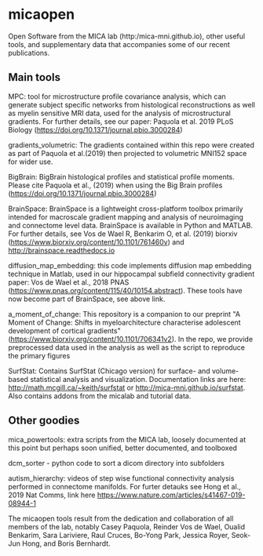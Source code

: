 # micaopen

Open Software from the MICA lab (http:/mica-mni.github.io), other useful tools, and supplementary data that accompanies some of our recent publications. 

## Main tools 
MPC: tool for microstructure profile covariance analysis, which can generate subject specific networks from histological reconstructions as well as myelin sensitive MRI data, used for the analysis of microstructural gradients. For further details, see our paper: Paquola et al. 2019 PLoS Biology (https://doi.org/10.1371/journal.pbio.3000284)

gradients_volumetric: The gradients contained within this repo were created as part of Paquola et al.(2019) then projected to volumetric MNI152 space for wider use. 

BigBrain: BigBrain histological profiles and statistical profile moments. Please cite Paquola et al., (2019) when using the Big Brain profiles (https://doi.org/10.1371/journal.pbio.3000284)

BrainSpace: BrainSpace is a lightweight cross-platform toolbox primarily intended  for macroscale gradient mapping and analysis of neuroimaging and connectome level data. BrainSpace is available in Python and MATLAB. For further details, see Vos de Wael R, Benkarim O, et al. (2019) biorxiv (https://www.biorxiv.org/content/10.1101/761460v) and http://brainspace.readthedocs.io

diffusion_map_embedding: this code implements diffusion map embedding technique in Matlab, used in our hippocampal subfield connectivity gradient paper: Vos de Wael et al., 2018 PNAS (https://www.pnas.org/content/115/40/10154.abstract). These tools have now become part of BrainSpace, see above link. 

a_moment_of_change: This repository is a companion to our preprint "A Moment of Change: Shifts in myeloarchitecture characterise adolescent development of cortical gradients" (https://www.biorxiv.org/content/10.1101/706341v2). In the repo, we provide preprocessed data used in the analysis as well as the script to reproduce the primary figures 

SurfStat: Contains SurfStat (Chicago version) for surface- and volume-based statistical analysis and visualization. Documentation links are here: http://math.mcgill.ca/~keith/surfstat or http://mica-mni.github.io/surfstat. Also contains addons from the micalab and tutorial data. 



## Other goodies 
mica_powertools: extra scripts from the MICA lab, loosely documented at this point but perhaps soon unified, better documented, and toolboxed

dcm_sorter - python code to sort a dicom directory into subfolders 

autism_hierarchy: videos of step wise functional connectivity analysis performed in connectome manifolds. For furter detauks see Hong et al., 2019 Nat Comms, link here https://www.nature.com/articles/s41467-019-08944-1

The  micaopen tools result from the dedication and collaboration of all members of the lab, notably Casey Paquola, Reinder Vos de Wael, Oualid Benkarim, Sara Lariviere, Raul Cruces, Bo-Yong Park, Jessica Royer, Seok-Jun Hong, and Boris Bernhardt.
